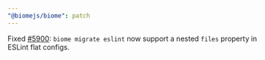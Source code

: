 ```yaml
---
"@biomejs/biome": patch
---
```


Fixed [#5900](https://github.com/biomejs/biome/issues/5900): `biome migrate eslint` now support a nested `files` property in ESLint flat configs.
